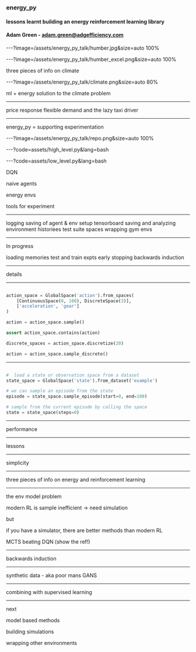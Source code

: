 ### energy_py

#### lessons learnt building an energy reinforcement learning library

#### Adam Green - adam.green@adgefficiency.com

---?image=/assets/energy_py_talk/humber.jpg&size=auto 100%

---?image=/assets/energy_py_talk/humber_excel.png&size=auto 100%

three pieces of info on climate

---?image=/assets/energy_py_talk/climate.png&size=auto 80%


ml + energy solution to the climate problem

---

price response flexible demand and the lazy taxi driver

---

energy_py = supporting experimentation

---?image=/assets/energy_py_talk/repo.png&size=auto 100%

---?code=assets/high_level.py&lang=bash

---?code=assets/low_level.py&lang=bash


DQN

naive agents

energy envs

tools for experiment

---

logging
saving of agent & env setup
tensorboard
saving and analyzing environment historiees
test suite
spaces
wrapping gym envs

---

In progress

loading memories
test and train expts
early stopping
backwards induction

---

details

---

```python

action_space = GlobalSpace('action').from_spaces(
    [ContinuousSpace(0, 100), DiscreteSpace(3)],
    ['acceleration', 'gear']
)

action = action_space.sample()

assert action_space.contains(action)

discrete_spaces = action_space.discretize(20)

action = action_space.sample_discrete()

```
---

```python

#  load a state or observation space from a dataset
state_space = GlobalSpace('state').from_dataset('example')

# we can sample an episode from the state
episode = state_space.sample_episode(start=0, end=100)

# sample from the current episode by calling the space
state = state_space(steps=0)
```

---

performance

---

lessons

---

simplicity

---

three pieces of info on energy and reinforcement learning

---

the env model problem

modern RL is sample inefficient -> need simulation

but

if you have a simulator, there are better methods than modern RL

MCTS beating DQN (show the ref!)

---

backwards induction

---

synthetic data - aka poor mans GANS

---

combining with supervised learning

---
next 

model based methods 

building simulations

wrapping other environments

